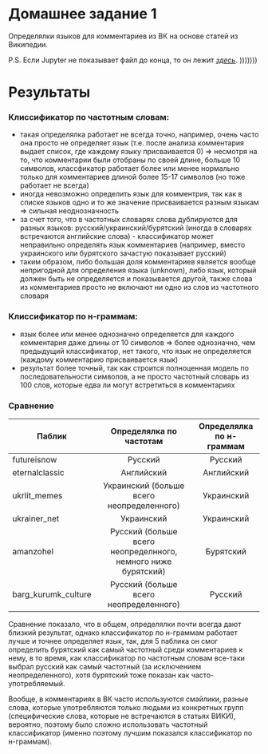 # Домашнее задание 1

Определялки языков для комментариев из ВК на основе статей из Википедии.

P.S. Если Jupyter не показывает файл до конца, то он лежит *[здесь](https://drive.google.com/drive/folders/1RHoDPgqTtHEY09YC5eivf0y-JKYXPk1w?usp=sharing)*. )))))))

# Результаты


### Клиссификатор по частотным словам:
* такая определялка работает не всегда точно, например, очень часто она просто не определяет язык (т.е. после анализа комментария выдает список, где каждому языку присваивается 0) => несмотря на то, что комментарии были отобраны по своей длине, больше 10 символов, классфикатор работает более или менее нормально только для комментариев длиной более 15-17 символов (но тоже работает не всегда)
* иногда невозможно определить язык для комментрия, так как в списке языков одно и то же значение присваивается разным языкам => сильная неоднозначность
* за счет того, что в частотных словарях слова дублируются для разных языков: русский/украинский/бурятский (иногда в словарях встречаются английские слова) - классификатор может неправильно определять язык комментариев (например, вместо украинского или бурятского зачастую показывает русский)
* таким образом, либо большая доля комментариев является вообще непригодной для определения языка (unknown), либо язык, который должен быть не определяется и показывается другой, также слова из комментариев просто не включают ни одно из слов из частотного словаря


### Клиссификатор по н-граммам:
* язык более или менее однозначно определяется для каждого комментария даже длины от 10 символов => более однозначно, чем предыдущий классификатор, нет такого, что язык не определяется (каждому комментарию присваивается язык)
* результат более точный, так как строится полноценная модель по последовательности символов, а не просто частотный словарь из 100 слов, которые едва ли могут встретиться в комментариях


### Сравнение



Паблик|Определялка по частотам|Определялка по н-граммам
---|:---:|:---:
futureisnow|Русский|Русский
eternalclassic|Английский|Английский
ukrlit_memes|Украинский (больше всего неопределенного)|Украинский
ukrainer_net|Украинский|Украинский
amanzohel|Русский (больше всего неопределнного, немного ниже бурятский)|Бурятский
barg_kurumk_culture|Русский (больше всего неопределенного)|Русский


Сравнение показало, что в общем, определялки почти всегда дают близкий результат, однако классификатор по н-граммам работает лучше и точнее определяет язык, так, для 5 паблика он смог определить бурятский как самый частотный среди комментариев к нему, в то время, как классификатор по частотным словам все-таки выбрал русский как самый частотный (за исключением неопределенного), хотя бурятский тоже показан как часто-употребляемый.

Вообще, в комментариях в ВК часто используются смайлики, разные слова, которые употребляются только людьми из конкретных групп (специфические слова, которые не встречаются в статьях ВИКИ), вероятно, поэтому было сложно использовать частотный классификатор (именно поэтому лучшим показался классификатор по н-граммам).
